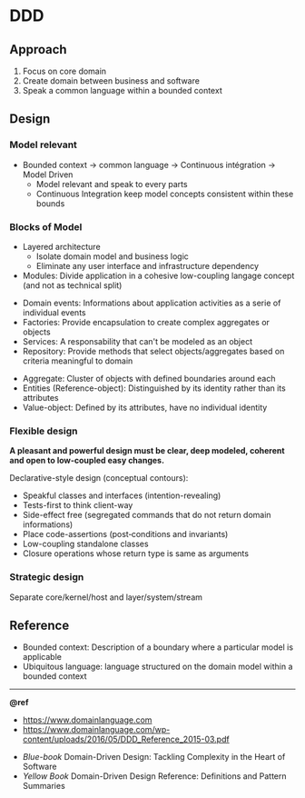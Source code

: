 DDD
===

Approach
--------
1. Focus on core domain
2. Create domain between business and software
3. Speak a common language within a bounded context

Design
------
### Model relevant
- Bounded context -> common language -> Continuous intégration -> Model Driven
  * Model relevant and speak to every parts 
  * Continuous Integration keep model concepts consistent within these bounds

### Blocks of Model
- Layered architecture
  * Isolate domain model and business logic
  * Eliminate any user interface and infrastructure dependency
- Modules: Divide application in a cohesive low-coupling langage concept (and not as technical split)

+ Domain events: Informations about application activities as a serie of individual events
+ Factories: Provide encapsulation to create complex aggregates or objects
+ Services: A responsability that can't be modeled as an object
+ Repository: Provide methods that select objects/aggregates based on criteria meaningful to domain

- Aggregate: Cluster of objects with defined boundaries around each
- Entities (Reference-object): Distinguished by its identity rather than its attributes
- Value-object: Defined by its attributes, have no individual identity 

### Flexible design
**A pleasant and powerful design must be clear, deep modeled, coherent and open to low-coupled easy changes.**  

Declarative-style design (conceptual contours):  
- Speakful classes and interfaces (intention-revealing)
- Tests-first to think client-way
- Side-effect free (segregated commands that do not return domain informations)
- Place code-assertions (post‐conditions and invariants)
- Low-coupling standalone classes
- Closure operations whose return type is same as arguments

### Strategic design
Separate core/kernel/host and layer/system/stream

Reference
---------
- Bounded context: Description of a boundary where a particular model is applicable
- Ubiquitous language: language structured on the domain model within a bounded context  

---
**@ref**  
- https://www.domainlanguage.com
- https://www.domainlanguage.com/wp-content/uploads/2016/05/DDD_Reference_2015-03.pdf

+ _Blue-book_ Domain-Driven Design: Tackling Complexity in the Heart of Software
+ _Yellow Book_ Domain-Driven Design Reference: Definitions and Pattern Summaries

